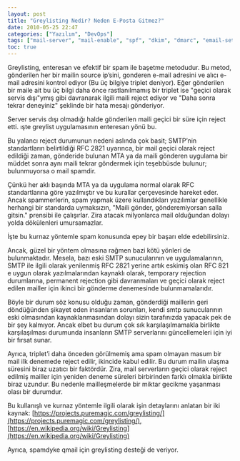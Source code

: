 ```yaml
---
layout: post
title: "Greylisting Nedir? Neden E-Posta Gitmez?"
date: 2010-05-25 22:47
categories: ["Yazılım", "DevOps"]
tags: ["mail-server", "mail-enable", "spf", "dkim", "dmarc", "email-setup", "email-server", "mta", "greylisting", "rfc-2821", "spam", "smtp", "gmaili", "qmail", "triplet", "rejected-mail"]
toc: true
---
```


Greylisting, enteresan ve efektif bir spam ile başetme metodudur. Bu metod, gönderilen her bir mailin source ip’sini, gonderen e-mail adresini ve alıcı e-mail adresini kontrol ediyor (Bu üç bilgiye triplet deniyor). Eğer gönderilen bir maile ait bu üç bilgi daha önce rastlanılmamış bir triplet ise "geçici olarak servis dışı"ymış gibi davranarak ilgili maili reject ediyor ve "Daha sonra tekrar deneyiniz" şeklinde bir hata mesajı gönderiyor.

Server servis dışı olmadığı halde gönderilen maili geçici bir süre için reject etti. ışte greylist uygulamasının enteresan yönü bu.

Bu yalancı reject durumunun nedeni aslında çok basit; SMTP’nin standartların belirtildiği RFC 2821 uyarınca, bir mail geçici olarak reject edildiği zaman, gönderide bulunan MTA ya da maili gönderen uygulama bir müddet sonra aynı maili tekrar göndermek için teşebbüsde bulunur; bulunmuyorsa o mail spamdir.

Çünkü her aklı başında MTA ya da uygulama normal olarak RFC standartlarına göre yazılmıştır ve bu kurallar çerçevesinde hareket eder. Ancak spammerlerin, spam yapmak üzere kullandıkları yazılımlar genellikle herhangi bir standarda uymaksızın, "Maili gönder, gönderemiyorsan salla gitsin." prensibi ile çalışırlar. Zira atacak milyonlarca mail olduğundan dolayı yolda dökülenleri umursamazlar.

İşte bu kurnaz yöntemle spam konusunda epey bir başarı elde edebilirsiniz.

Ancak, güzel bir yöntem olmasına rağmen bazi kötü yönleri de bulunmaktadır. Mesela, bazı eski SMTP sunucularının ve uygulamalarının, SMTP ile ilgili olarak yenilenmiş RFC 2821 yerine artık eskimiş olan RFC 821 e uygun olarak yazılmalarından kaynaklı olarak, temporary rejection durumlarına, permanent rejection gibi davranmaları ve geçici olarak reject edilen mailler için ikinci bir gönderme denemesinde bulunmamalarıdır. 

Böyle bir durum söz konusu olduğu zaman, gönderdiği maillerin geri döndüğünden şikayet eden insanların sorunları, kendi smtp sunucularının eski olmasından kaynaklanmasından dolayı sizin tarafınızda yapacak pek de bir şey kalmıyor. Ancak elbet bu durum çok sık karşılaşılmamakla birlikte karşılaşılması durumunda insanların SMTP serverlarını güncellemeleri için iyi bir fırsat sunar.

Ayrıca, triplet’i daha önceden görülmemiş ama spam olmayan masum bir mail ilk denemede reject edilir, ikincide kabul edilir. Bu durum mailin ulaşma süresini biraz uzatıcı bir faktördür. Zira, mail serverların geçici olarak reject edilmiş mailler için yeniden deneme süreleri birbirinden farklı olmakla birlikte biraz uzundur. Bu nedenle mailleşmelerde bir miktar gecikme yaşanması olası bir durumdur.

Bu kullanışlı ve kurnaz yöntemle ilgili olarak işin detaylarını anlatan bir iki kaynak: [https://projects.puremagic.com/greylisting/](https://projects.puremagic.com/greylisting/), [https://en.wikipedia.org/wiki/Greylisting](https://en.wikipedia.org/wiki/Greylisting)

Ayrıca, spamdyke qmail için greylisting desteği de veriyor.
